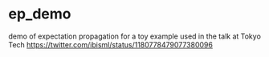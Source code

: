 # ep_demo
demo of expectation propagation for a toy example used in the talk at Tokyo Tech https://twitter.com/ibisml/status/1180778479077380096
